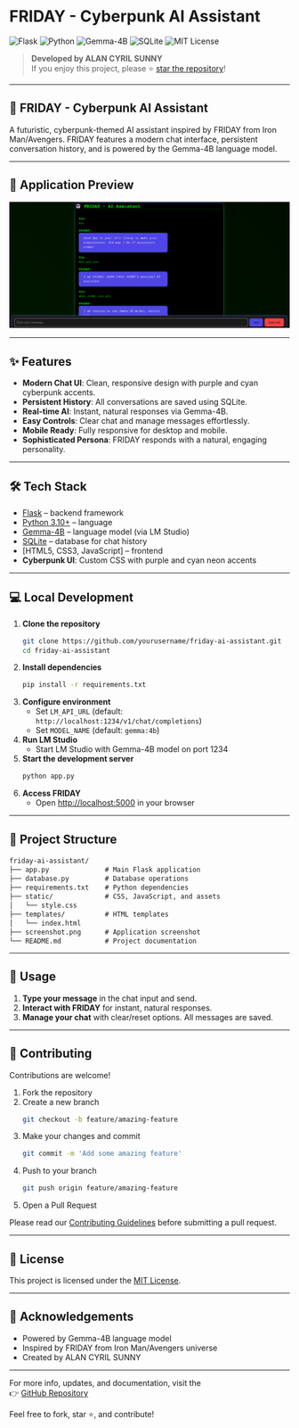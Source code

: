 # FRIDAY - Cyberpunk AI Assistant

![Flask](https://img.shields.io/badge/Framework-Flask-blue)
![Python](https://img.shields.io/badge/Language-Python%203.10+-blue)
![Gemma-4B](https://img.shields.io/badge/Model-Gemma--4B-purple)
![SQLite](https://img.shields.io/badge/Database-SQLite-lightgrey)
![MIT License](https://img.shields.io/badge/License-MIT-blue)

> **Developed by ALAN CYRIL SUNNY**  
> If you enjoy this project, please ⭐ [star the repository](https://github.com/yourusername/friday-ai-assistant)!

---

## 🤖 FRIDAY - Cyberpunk AI Assistant

A futuristic, cyberpunk-themed AI assistant inspired by FRIDAY from Iron Man/Avengers. FRIDAY features a modern chat interface, persistent conversation history, and is powered by the Gemma-4B language model.

---

## 📸 Application Preview

![FRIDAY Chat Interface](Screenshot.png)

---

## ✨ Features

- **Modern Chat UI**: Clean, responsive design with purple and cyan cyberpunk accents.
- **Persistent History**: All conversations are saved using SQLite.
- **Real-time AI**: Instant, natural responses via Gemma-4B.
- **Easy Controls**: Clear chat and manage messages effortlessly.
- **Mobile Ready**: Fully responsive for desktop and mobile.
- **Sophisticated Persona**: FRIDAY responds with a natural, engaging personality.

---

## 🛠️ Tech Stack

- [Flask](https://flask.palletsprojects.com/) – backend framework
- [Python 3.10+](https://www.python.org/downloads/) – language
- [Gemma-4B](https://lmstudio.ai/) – language model (via LM Studio)
- [SQLite](https://www.sqlite.org/) – database for chat history
- [HTML5, CSS3, JavaScript] – frontend
- **Cyberpunk UI**: Custom CSS with purple and cyan neon accents

---

## 💻 Local Development

1. **Clone the repository**
   ```bash
   git clone https://github.com/yourusername/friday-ai-assistant.git
   cd friday-ai-assistant
   ```
2. **Install dependencies**
   ```bash
   pip install -r requirements.txt
   ```
3. **Configure environment**
   - Set `LM_API_URL` (default: `http://localhost:1234/v1/chat/completions`)
   - Set `MODEL_NAME` (default: `gemma:4b`)
4. **Run LM Studio**
   - Start LM Studio with Gemma-4B model on port 1234
5. **Start the development server**
   ```bash
   python app.py
   ```
6. **Access FRIDAY**
   - Open [http://localhost:5000](http://localhost:5000) in your browser

---

## 📁 Project Structure

```
friday-ai-assistant/
├── app.py              # Main Flask application
├── database.py         # Database operations
├── requirements.txt    # Python dependencies
├── static/             # CSS, JavaScript, and assets
│   └── style.css
├── templates/          # HTML templates
│   └── index.html
├── screenshot.png      # Application screenshot
└── README.md           # Project documentation
```

---

## 📝 Usage

1. **Type your message** in the chat input and send.
2. **Interact with FRIDAY** for instant, natural responses.
3. **Manage your chat** with clear/reset options. All messages are saved.

---

## 🤝 Contributing

Contributions are welcome!  
1. Fork the repository  
2. Create a new branch  
   ```bash
   git checkout -b feature/amazing-feature
   ```
3. Make your changes and commit  
   ```bash
   git commit -m 'Add some amazing feature'
   ```
4. Push to your branch  
   ```bash
   git push origin feature/amazing-feature
   ```
5. Open a Pull Request

Please read our [Contributing Guidelines](CONTRIBUTING.md) before submitting a pull request.

---

## 📄 License

This project is licensed under the [MIT License](LICENSE).

---

## 🙏 Acknowledgements

- Powered by Gemma-4B language model
- Inspired by FRIDAY from Iron Man/Avengers universe
- Created by ALAN CYRIL SUNNY

---

For more info, updates, and documentation, visit the  
👉 [GitHub Repository](https://github.com/dragonpilee/FRIDAY-BOT)

Feel free to fork, star ⭐, and contribute!
